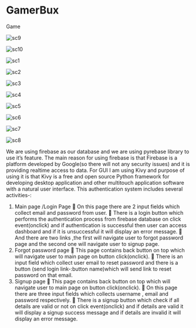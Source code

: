 # GamerBux
 Game
 
 
![sc9](https://user-images.githubusercontent.com/76683360/142201865-3d550c07-65bf-4009-a27b-27cd4fd1514a.jpg)

![sc10](https://user-images.githubusercontent.com/76683360/142201876-3d8f858d-378c-421b-918f-84e01e69784a.jpg)

![sc1](https://user-images.githubusercontent.com/76683360/142201883-99551015-85f6-4ef6-9e22-32f56eb7d9f7.jpg)

![sc2](https://user-images.githubusercontent.com/76683360/142201888-5abcdafc-3d55-4bef-8952-57d707c49a7c.jpg)

![sc3](https://user-images.githubusercontent.com/76683360/142201892-dba79ff1-637e-4d56-b1a1-e796c0fe5660.jpg)

![sc4](https://user-images.githubusercontent.com/76683360/142201897-837c83de-7d48-4970-8a7e-501188d9004c.jpg)

![sc5](https://user-images.githubusercontent.com/76683360/142201901-944ebb92-fda0-4e5f-bc79-484294a9b970.jpg)

![sc6](https://user-images.githubusercontent.com/76683360/142201904-469253e7-6a84-4662-b5af-dd1cd34234ba.jpg)

![sc7](https://user-images.githubusercontent.com/76683360/142201907-76569e7d-664b-463e-8c7e-7d218f9d4fc1.jpg)

![sc8](https://user-images.githubusercontent.com/76683360/142202206-f374e6e1-3e4a-4fb5-978b-fb3b5287fba7.jpg)


We are using firebase as our database and we are using pyrebase library to use it’s feature. The main reason for using firebase is that Firebase is a platform developed by Google(so there will not any security issues) and it is providing realtime access to data. 
For GUI I am using Kivy and purpose of using it is that Kivy is a free and open source Python framework for developing desktop application and other multitouch application software with a natural user interface. 
This authentication system includes several activities-:
1)	Main page /Login Page
	On this page there are 2 input fields which collect email and password from user.
	There is a login button which performs the authentication process from firebase database on click event(onclick) and if authentication is successful then user can access dashboard and if it is unsuccessful it will display an error message.
	And there are two links ,the first will navigate user to forgot password page and the second one will navigate user to signup page.
2)	Forgot password page
	This page contains back button on top which will navigate user to main page on button click(onclick).
	There is an input field which collect user email to reset password and there is a button (send login link-:button name)which will send link to reset password on that email.
3)	Signup page
	This page contains back button on top which will navigate user to main page on button click(onclick).
	On this page there are three input fields which collects username , email and password respectively.
	There is a signup button which check if all details are valid or not  on click event(onclick) and if details are valid it will display a signup success message and if details are invalid it will display an error message.





